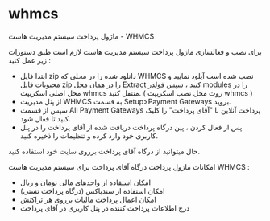 # whmcs
ماژول پرداخت سیستم مدیریت هاست - WHMCS


برای نصب و فعالسازی ماژول پرداخت سیستم مدیریت هاست لازم است طبق دستورات زیر عمل کنید :


- ابتدا فایل zip دانلود شده را در محلی که WHMCS نصب شده است آپلود نمایید و محتویات فایل zip را در همان محل Extract کنید ، سپس فولدر modules را در محل اصلی اسکریپت whmcs منتقل کنید. ( روت محل نصب اسکریپت whmcs )  
- از پنل مدیریت WHMCS به قسمت Setup>Payment Gateways بروید.
- سپس از قسمت All Payment Gateways پرداخت آنلاین با "آقای پرداخت" را کلیک کنید تا فعال شود.
- پس از فعال کردن ، پین درگاه پرداخت دریافت شده از آقای پرداخت را در پنل کاربری خود وارد کرده و تنظیمات را ذخیره کنید.


حال میتوانید از درگاه آقای پرداخت برروی سایت خود استفاده کنید.



امکانات ماژول پرداخت درگاه آقای پرداخت برای سیستم مدیریت هاست WHMCS :

- امکان استفاده از واحدهای مالی تومان و ریال
- امکان استفاده از سندباکس (درگاه پرداخت تستی)
- امکان اعمال پرداخت مالیات برروی هر تراکنش
- درج اطلاعات پرداخت کننده در پنل کاربری در آقای پرداخت
